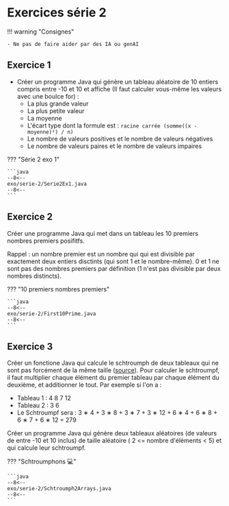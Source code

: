 # Exercices série 2

!!! warning "Consignes"

    - Ne pas de faire aider par des IA ou genAI

## Exercice 1

- Créer un programme Java qui génère un tableau aléatoire de 10 entiers compris entre -10 et 10 et affiche (Il faut calculer vous-même les valeurs avec une boulce for) :
  - La plus grande valeur
  - La plus petite valeur
  - La moyenne
  - L'écart type dont la formule est : `racine carrée (somme((x - moyenne)²) / n)`
  - Le nombre de valeurs positives et le nombre de valeurs négatives
  - Le nombre de valeurs paires et le nombre de valeurs impaires

??? "Série 2 exo 1"

    ```java
    --8<--
    exo/serie-2/Serie2Ex1.java
    --8<--
    ```

## Exercice 2

Créer une programme Java qui met dans un tableau les 10 premiers nombres premiers posifitfs.

Rappel : un nombre premier est un nombre qui qui est divisible par exactement deux entiers disctints (qui sont 1 et le nombre-même). 0 et 1 ne sont pas des nombres premiers par définition (1 n'est pas divisible par deux nombres distincts).

??? "10 premiers nombres premiers"

    ```java
    --8<--
    exo/serie-2/First10Prime.java
    --8<--
    ```

## Exercice 3

Créer un fonctione Java qui calcule le schtroumph de deux tableaux qui ne sont pas forcément de la même taille ([source](https://laure.gonnord.org/pro/teaching/AlgoProg1011_IMA/quick1_2010_corr.pdf)). Pour calculer le schtroumpf, il faut multiplier chaque élément du premier tableau par chaque élément du deuxième, et additionner le tout. Par exemple si l'on a :

- Tableau 1 : 4 8 7 12
- Tableau 2 : 3 6
- Le Schtroumpf sera : 3 ∗ 4 + 3 ∗ 8 + 3 ∗ 7 + 3 ∗ 12 + 6 ∗ 4 + 6 ∗ 8 + 6 ∗ 7 + 6 ∗ 12 = 279

Créer un programme Java qui génère deux tableaux aléatoires (de valeurs de entre -10 et 10 inclus) de taille aléatoire ( 2 <= nombre d'éléments < 5) et qui calcule leur schtroumpf.

??? "Schtroumphons 💻"

    ```java
    --8<--
    exo/serie-2/Schtroumph2Arrays.java
    --8<--
    ```
